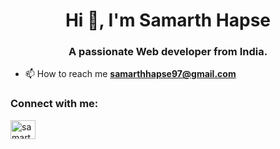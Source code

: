 <h1 align="center">Hi 👋, I'm Samarth Hapse</h1>
<h3 align="center">A passionate Web developer from India.</h3>

- 📫 How to reach me **samarthhapse97@gmail.com**

<h3 align="left">Connect with me:</h3>
<p align="left">
<a href="https://linkedin.com/in/samarth hapse" target="blank"><img align="center" src="https://raw.githubusercontent.com/rahuldkjain/github-profile-readme-generator/master/src/images/icons/Social/linked-in-alt.svg" alt="samarth hapse" height="30" width="40" /></a>
</p>
